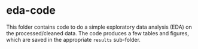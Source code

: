 # eda-code

This folder contains code to do a simple exploratory data analysis (EDA) on the processed/cleaned data.
The code produces a few tables and figures, which are saved in the appropriate `results` sub-folder.
